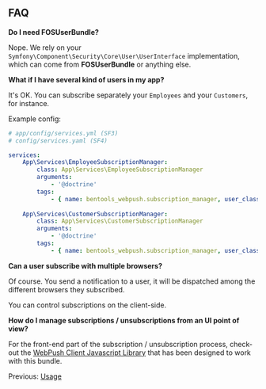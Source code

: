 

## FAQ
    
**Do I need FOSUserBundle?**

Nope. We rely on your `Symfony\Component\Security\Core\User\UserInterface` implementation, which can come from **FOSUserBundle** or anything else.


**What if I have several kind of users in my app?**

It's OK. You can subscribe separately your `Employees` and your `Customers`, for instance.

Example config:

```yaml
# app/config/services.yml (SF3)
# config/services.yaml (SF4) 

services:
    App\Services\EmployeeSubscriptionManager:
        class: App\Services\EmployeeSubscriptionManager
        arguments:
            - '@doctrine'
        tags:
            - { name: bentools_webpush.subscription_manager, user_class: 'App\Entity\Employee' }
            
    App\Services\CustomerSubscriptionManager:
        class: App\Services\CustomerSubscriptionManager
        arguments:
            - '@doctrine'
        tags:
            - { name: bentools_webpush.subscription_manager, user_class: 'App\Entity\Customer' }
```


**Can a user subscribe with multiple browsers?**

Of course. You send a notification to a user, it will be dispatched among the different browsers they subscribed.

You can control subscriptions on the client-side.

**How do I manage subscriptions / unsubscriptions from an UI point of view?**

For the front-end part of the subscription / unsubscription process, check-out the [WebPush Client Javascript Library](https://www.npmjs.com/package/webpush-client) that has been designed to work with this bundle.


Previous: [Usage](04%20-%20Usage.md)